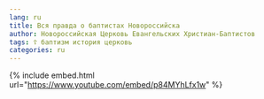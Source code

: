 ```yaml
---
lang: ru
title: Вся правда о баптистах Новороссийска
author: Новороссийская Церковь Евангельских Христиан-Баптистов
tags: ☦ баптизм история церковь
categories: ru
---
```



{% include embed.html url="https://www.youtube.com/embed/p84MYhLfx1w" %}
